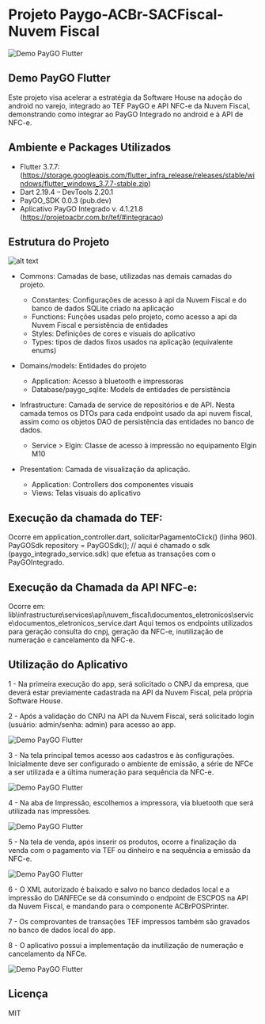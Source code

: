 # Projeto Paygo-ACBr-SACFiscal-Nuvem Fiscal

![Demo PayGO Flutter](https://github.com/sacfiscal/paygo_flutter/blob/main/docs/images/logo.png)


## Demo PayGO Flutter

Este projeto visa acelerar a estratégia da Software House na adoção do android no varejo, integrado ao TEF PayGO e API NFC-e da Nuvem Fiscal, demonstrando como integrar ao PayGO Integrado no android e à API de NFC-e.

## Ambiente e Packages Utilizados

- Flutter 3.7.7: (https://storage.googleapis.com/flutter_infra_release/releases/stable/windows/flutter_windows_3.7.7-stable.zip)
- Dart 2.19.4 – DevTools 2.20.1
- PayGO_SDK 0.0.3 (pub.dev)
- Aplicativo PayGO Integrado v. 4.1.21.8 (https://projetoacbr.com.br/tef/#integracao)


## Estrutura do Projeto

![alt text](https://www.sacfiscal.com.br/paygo/flutter/estrutura.png)

- Commons: Camadas de base, utilizadas nas demais camadas do projeto.
	- Constantes: Configurações de acesso à api da Nuvem Fiscal e do banco de dados SQLite criado na aplicação
	- Functions: Funções usadas pelo projeto, como acesso a api da Nuvem Fiscal e persistência de entidades
	- Styles: Definições de cores e visuais do aplicativo 
	- Types: tipos de dados fixos usados na aplicação (equivalente  enums)
-  Domains/models: Entidades do projeto
	- Application: Acesso à bluetooth e impressoras
	- Database/paygo_sqlite: Models de entidades de persistência

- Infrastructure: Camada de service de repositórios e de API. Nesta camada temos os DTOs para cada endpoint usado da api nuvem fiscal, assim como os objetos DAO de persistência das entidades no banco de dados.
	- Service > Elgin: Classe de acesso à impressão no equipamento Elgin M10
- Presentation: Camada de visualização da aplicação.
	- Application: Controllers dos componentes visuais
	- Views: Telas visuais do aplicativo




## Execução da chamada do TEF:

Ocorre em application_controller.dart, solicitarPagamentoClick() (linha 960). 
PayGOSdk repository = PayGOSdk(); // aqui é chamado o sdk (paygo_integrado_service.sdk) que efetua as transações com o PayGOIntegrado.



## Execução da Chamada da API NFC-e:

Ocorre em: lib\infrastructure\services\api\nuvem_fiscal\documentos_eletronicos\service\documentos_eletronicos_service.dart
Aqui temos os endpoints utilizados para geração consulta do cnpj, geração da NFC-e, inutilização de numeração e cancelamento da NFC-e.


## Utilização do Aplicativo

1 - Na primeira execução do app, será solicitado o CNPJ da empresa, que deverá estar previamente cadastrada na API da Nuvem Fiscal, pela própria Software House.

2 - Após a validação do CNPJ na API da Nuvem Fiscal, será solicitado login (usuário: admin/senha: admin) para acesso ao app.

![Demo PayGO Flutter](https://github.com/sacfiscal/paygo_flutter/blob/main/docs/images/login.png)

3 - Na tela principal temos acesso aos cadastros e às configurações. Inicialmente deve ser configurado o ambiente de emissão, a série de NFCe a ser utilizada e a última numeração para sequência da NFC-e.

![Demo PayGO Flutter](https://github.com/sacfiscal/paygo_flutter/blob/main/docs/images/login.png)

4 - Na aba de Impressão, escolhemos a impressora, via bluetooth que será utilizada nas impressões.

![Demo PayGO Flutter](https://github.com/sacfiscal/paygo_flutter/blob/main/docs/images/config.png)


5 - Na tela de venda, após inserir os produtos, ocorre a finalização da venda com o pagamento via TEF ou dinheiro e na sequência a emissão da NFC-e.

![Demo PayGO Flutter](https://github.com/sacfiscal/paygo_flutter/blob/main/docs/images/venda.png)

6 - O XML autorizado é baixado e salvo no banco dedados local e a impressão do DANFECe se dá consumindo o endpoint de ESCPOS na API da Nuvem Fiscal, e mandando para o componente ACBrPOSPrinter.

7 - Os comprovantes de transações TEF impressos também são gravados no banco de dados local do app.

8 - O aplicativo possui a implementação da inutilização de numeração e cancelamento da NFCe.

![Demo PayGO Flutter](https://github.com/sacfiscal/paygo_flutter/blob/main/docs/images/inutilizacao.png)


## Licença

MIT
